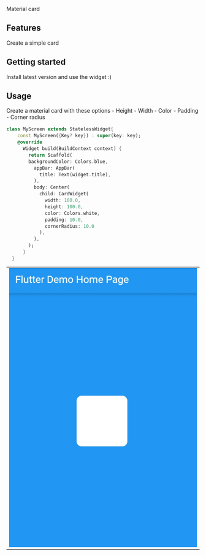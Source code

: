 

Material card

## Features

Create a simple card

## Getting started

Install latest version and use the widget :)

## Usage

Create a material card with these options
    - Height
    - Width
    - Color
    - Padding
    - Corner radius


```dart
class MyScreen extends StatelessWidget{
    const MyScreen({Key? key}) : super(key: key);
    @override
      Widget build(BuildContext context) {
        return Scaffold(
        backgroundColor: Colors.blue,
          appBar: AppBar(
            title: Text(widget.title),
          ),
          body: Center(
            child: CardWidget(
              width: 100.0,
              height: 100.0,
              color: Colors.white,
              padding: 10.0,
              cornerRadius: 10.0
            ),
          ),
        );
      }
  }

```

<table>
<tr>
    <td>
        <img src="https://raw.githubusercontent.com/mohammed-akl/material_card/master/image.jpg" alt="">
    </td>
</tr>
</table>
